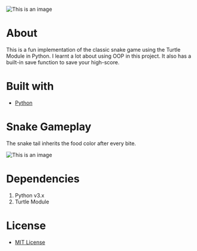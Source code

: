 ![This is an image](https://user-images.githubusercontent.com/37813839/115547457-aa324e00-a27c-11eb-978f-903e09d84c74.png)

# About
This is a fun implementation of the classic snake game using the Turtle Module in Python. I learnt a lot about using OOP in this project.
It also has a built-in save function to save your high-score.
# Built with
- [Python](https://www.python.org/)

# Snake Gameplay 
The snake tail inherits the food color after every bite.

![This is an image](https://i.imgur.com/S7WbzDE.gif)

# Dependencies
1. Python v3.x
2. Turtle Module

# License
- [MIT License](https://github.com/Solyyy/Snake-Game/blob/master/LICENSE.TXT)
